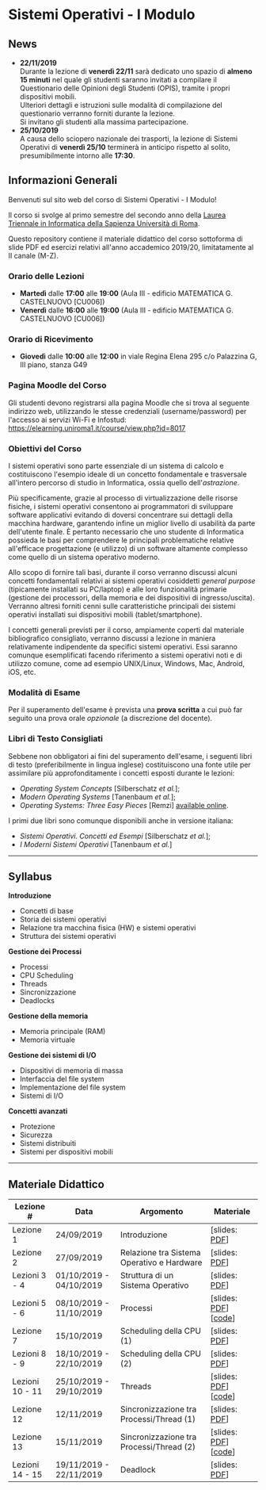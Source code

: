 # Sistemi Operativi - I Modulo

## News
-  **22/11/2019**<br/>
Durante la lezione di **venerdì 22/11** sarà dedicato uno spazio di **almeno 15 minuti** nel quale gli studenti saranno invitati a compilare il Questionario delle Opinioni degli Studenti (OPIS), tramite i propri dispositivi mobili.<br/>
Ulteriori dettagli e istruzioni sulle modalità di compilazione del questionario verranno forniti durante la lezione.<br/>
Si invitano gli studenti alla massima partecipazione.<br/>
-  **25/10/2019**<br/>
A causa dello sciopero nazionale dei trasporti, la lezione di Sistemi Operativi di **venerdì 25/10** terminerà in anticipo rispetto al solito, presumibilmente intorno alle **17:30**.

## Informazioni Generali

Benvenuti sul sito web del corso di Sistemi Operativi - I Modulo!

Il corso si svolge al primo semestre del secondo anno della [Laurea Triennale in Informatica della Sapienza Università di Roma](https://www.studiareinformatica.uniroma1.it/laurea).

Questo repository contiene il materiale didattico del corso sottoforma di slide PDF ed esercizi relativi all'anno accademico 2019/20, limitatamente al II canale (M-Z).

### Orario delle Lezioni
- **Martedì** dalle **17:00** alle **19:00** (Aula III - edificio MATEMATICA G. CASTELNUOVO [CU006])
- **Venerdì** dalle **16:00** alle **19:00** (Aula III - edificio MATEMATICA G. CASTELNUOVO [CU006])

### Orario di Ricevimento
- **Giovedì** dalle **10:00** alle **12:00** in viale Regina Elena 295 c/o Palazzina G, III piano, stanza G49

### Pagina Moodle del Corso
Gli studenti devono registrarsi alla pagina Moodle che si trova al seguente indirizzo web, utilizzando le stesse credenziali (username/password) per l'accesso ai servizi Wi-Fi e Infostud: https://elearning.uniroma1.it/course/view.php?id=8017

### Obiettivi del Corso
I sistemi operativi sono parte essenziale di un sistema di calcolo e costituiscono l'esempio ideale di un concetto fondamentale e trasversale all'intero percorso di studio in Informatica, ossia quello dell'_astrazione_. 

Più specificamente, grazie al processo di virtualizzazione delle risorse fisiche, i sistemi operativi consentono ai programmatori di sviluppare software applicativi evitando di doversi concentrare sui dettagli della macchina hardware, garantendo infine un miglior livello di usabilità da parte dell'utente finale. È pertanto necessario che uno studente di Informatica possieda le basi per comprendere le principali problematiche relative all'efficace progettazione (e utilizzo) di un software altamente complesso come quello di un sistema operativo moderno.

Allo scopo di fornire tali basi, durante il corso verranno discussi alcuni concetti fondamentali relativi ai sistemi operativi cosiddetti _general purpose_ (tipicamente installati su PC/laptop) e alle loro funzionalità primarie (gestione dei processori, della memoria e dei dispositivi di ingresso/uscita). Verranno altresì forniti cenni sulle caratteristiche principali dei sistemi operativi installati sui dispositivi mobili (tablet/smartphone).

I concetti generali previsti per il corso, ampiamente coperti dal materiale bibliografico consigliato, verranno discussi a lezione in maniera relativamente indipendente da specifici sistemi operativi. Essi saranno comunque esemplificati facendo riferimento a sistemi operativi noti e di utilizzo comune, come ad esempio UNIX/Linux, Windows, Mac, Android, iOS, etc.

### Modalità di Esame
Per il superamento dell'esame è prevista una **prova scritta** a cui può far seguito una prova orale _opzionale_ (a discrezione del docente).

### Libri di Testo Consigliati
Sebbene non obbligatori ai fini del superamento dell'esame, i seguenti libri di testo (preferibilmente in lingua inglese) costituiscono una fonte utile per assimilare più approfonditamente i concetti esposti durante le lezioni:
- _Operating System Concepts_ [Silberschatz _et al._];
- _Modern Operating Systems_ [Tanenbaum _et al._];
- _Operating Systems: Three Easy Pieces_ [Remzi] [available online](http://pages.cs.wisc.edu/~remzi/OSTEP/).

I primi due libri sono comunque disponibili anche in versione italiana:
- _Sistemi Operativi. Concetti ed Esempi_ [Silberschatz _et al._];
- _I Moderni Sistemi Operativi_ [Tanenbaum _et al._]
 
<hr>

## Syllabus
**Introduzione**
- Concetti di base
- Storia dei sistemi operativi
- Relazione tra macchina fisica (HW) e sistemi operativi
- Struttura dei sistemi operativi

**Gestione dei Processi**
- Processi
- CPU Scheduling
- Threads
- Sincronizzazione
- Deadlocks

**Gestione della memoria**
- Memoria principale (RAM)
- Memoria virtuale

**Gestione dei sistemi di I/O**
- Dispositivi di memoria di massa
- Interfaccia del file system
- Implementazione del file system
- Sistemi di I/O

**Concetti avanzati**
- Protezione
- Sicurezza
- Sistemi distribuiti
- Sistemi per dispositivi mobili

<hr>

## Materiale Didattico

| Lezione \# | Data | Argomento                                     | Materiale      | 
|------------|------|-----------------------------------------------|----------------|
| Lezione 1  | 24/09/2019 | Introduzione | [slides: <a href="./lectures/slides/01_Intro.pdf" target="_blank">PDF</a>] |
| Lezione 2  | 27/09/2019 | Relazione tra Sistema Operativo e Hardware | [slides: <a href="./lectures/slides/02_OS_and_Computer_Architecture.pdf" target="_blank">PDF</a>]|
| Lezioni 3 - 4  | 01/10/2019 - 04/10/2019 | Struttura di un Sistema Operativo | [slides: <a href="./lectures/slides/03_OS_Structure.pdf" target="_blank">PDF</a>]|
| Lezioni 5 - 6  | 08/10/2019 - 11/10/2019 | Processi | [slides: <a href="./lectures/slides/04_Processes.pdf" target="_blank">PDF</a>] [<a href="./code/processes.tgz" download="processes.tgz">code</a>]|
| Lezione 7  | 15/10/2019 | Scheduling della CPU (1) | [slides: <a href="./lectures/slides/05_CPU_Scheduling_1.pdf" target="_blank">PDF</a>] |
| Lezioni 8 - 9 | 18/10/2019 - 22/10/2019 | Scheduling della CPU (2) | [slides: <a href="./lectures/slides/05_CPU_Scheduling_2.pdf" target="_blank">PDF</a>]|
| Lezioni 10 - 11 | 25/10/2019 - 29/10/2019 | Threads | [slides: <a href="./lectures/slides/06_Threads.pdf" target="_blank">PDF</a>] [<a href="./code/threads.tgz" download="threads.tgz">code</a>]|
| Lezione 12 | 12/11/2019 | Sincronizzazione tra Processi/Thread (1) | [slides: <a href="./lectures/slides/07_Synchronization_1.pdf" target="_blank">PDF</a>]|
| Lezione 13 | 15/11/2019 | Sincronizzazione tra Processi/Thread (2) | [slides: <a href="./lectures/slides/07_Synchronization_2.pdf" target="_blank">PDF</a>] [<a href="./code/synchronization.tgz" download="synchronization.tgz">code</a>]|
| Lezioni 14 - 15 | 19/11/2019 - 22/11/2019 | Deadlock | [slides: <a href="./lectures/slides/08_Deadlock.pdf" target="_blank">PDF</a>] |


